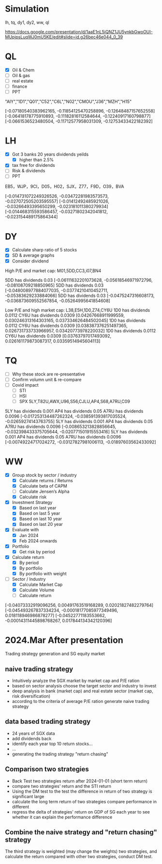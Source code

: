 # Simulation

lh, tq, dy1, dy2, ww, ql

https://docs.google.com/presentation/d/1aaE1nL5iQNZ1JU5ynkbGwoOUI-MUpjpsLuqWJ0mU5KE/edit#slide=id.g26bec46e044_0_39

# QL

- [x] Oil & Chem
- [ ] Oil & gas
- [ ] real estate
- [ ] finance
- [ ] PPT

"AIY","1D1","Q01","C52","C6L","N02","CMOU","J36","MZH","H15"

[-0.07180540383962165, -0.11854125470258896, -0.12648487157652558]
[-0.06418178775910893, -0.11182816112584644, -0.12240917160798877]
[-0.0661536523480504, -0.11712577958031309, -0.12753433422182392]

# LH

- [x] Got 3 banks 20 years dividends yeilds
  - [x] higher than 2.5%
- [x] tax free for dividends
- [ ] Risk & dividends
- [ ] PPT

EB5，WJP，9CI，D05，H02，SJX，Z77，F9D，O39，BVA

[-0.014731072249326526, -0.03472281983573573, -0.027072505203595557]
[-0.01412492485921026, -0.03266493395650299, -0.023181011380279934]
[-0.014468315593586457, -0.03271802342041812, -0.023154489175864344]

# DY

- [x] Calculate sharp ratio of 5 stocks
- [x] SD & average graphs
- [x] Consider dividend

High P/E and market cap: M01,5DD,CC3,i07,BN4

5DD has dividends 0.03
[-0.06111632201073628, -0.05618546971972796, -0.08108709218850965]
5DD has dividends 0.03
[-0.048008977884077035, -0.03774210410452711, -0.05383629233884066]
5DD has dividends 0.03
[-0.0475247316608173, -0.036873609552567854, -0.05264995641854608]

Low P/E and high market cap: L38,E5H,1D0,Z74,CY6U
1D0 has dividends 0.0112
CY6U has dividends 0.0309
[0.04267668911999559, 0.030246313164303165, 0.037334626484502045]
1D0 has dividends 0.0112
CY6U has dividends 0.0309
[0.038387376251497365, 0.026731733733966957, 0.03420773978220032]
1D0 has dividends 0.0112
CY6U has dividends 0.0309
[0.03763797017493092, 0.026161179873087317, 0.03359514945604113]

# TQ

- [ ] Why these stock are re-presentative
- [ ] Confirm volumn unit & re-compare
- [ ] Covid impact
  - [ ] STI
  - [ ] HSI
  - [ ] SPX
        5LY,T82U,AWX,U96,S56,CJLU,AP4,S68,A7RU,C09

5LY has dividends 0.001
AP4 has dividends 0.05
A7RU has dividends 0.0096
[-0.017253134487262324, -0.038591393817035524, -0.02659274143763755]
5LY has dividends 0.001
AP4 has dividends 0.05
A7RU has dividends 0.0096
[-0.008653213828856645, -0.032398433375705644, -0.020771501915553416]
5LY has dividends 0.001
AP4 has dividends 0.05
A7RU has dividends 0.0096
[-0.00749224717024272, -0.03127827981006113, -0.01897603562433092]

# WW

- [x] Group stock by sector / industry
  - [x] Calculate returns / Returns
  - [x] Calculate beta of CAPM
  - [ ] Calculate Jensen’s Alpha
  - [x] Calculate risk
- [x] Investment Strategy
  - [x] Based on last year
  - [x] Based on last 5 year
  - [x] Based on last 10 year
  - [x] Based on last 20 year
- [x] Evaluate with
  - [x] Jan 2024
  - [x] Feb 2024 onwards
- [x] Portfolio
  - [x] Get risk by period
- [x] Calculate return
  - [x] By period
  - [x] By portfolio
  - [x] By portfolio with weight
- [ ] Sector / Industry
  - [x] Calculate Market Cap
  - [x] Calculate Volume
  - [ ] Calculate return

[-0.04073332919096256, 0.00491763519168289, 0.02021827482279764]
[-0.045493267837334234, -0.00018177085977349496, 0.018118946986878277]
[-0.04522771183553662, -0.00014311445898768267, 0.017844134342120396]

# 2024.Mar After presentation

Trading strategy generation and SG equity market

## naive trading strategy

- Intuitively analyze the SGX market by market cap and P/E ration
- based on sector analysis choose the target sector and industry to invest
- deep analysis in bank (market cap) and real estate sector (market cap, risk diversification)
- according to the criteria of average P/E ration generate naive trading strategy

## data based trading strategy

- 24 years of SGX data
- add dividends back
- identify each year top 10 return stocks...
- ...
- generating the trading strategy "return chasing"

## Comparison two strategies

- Back Test two strategies return after 2024-01-01 (short term return)
- compare two strategies' return and the STI return
- Using the DM test to the test the difference in return of two strategy is significant large
- calculate the long term return of two strategies compare performance in different
- regress the delta of strategies' return on GDP of SG each year to see whether it can explain the performance difference

## Combine the naive strategy and "return chasing" strategy

The third strategy is weighted (may change the weights) two strategies, and calculate the return
compared with other two strategies, conduct DM test.
